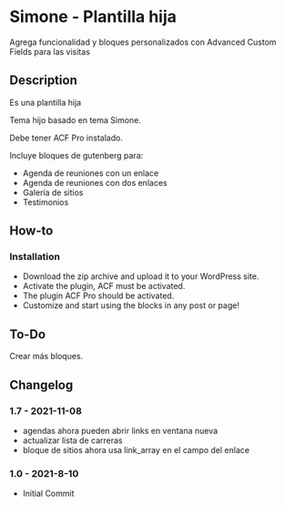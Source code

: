 # Simone - Plantilla hija

Agrega funcionalidad y bloques personalizados con Advanced Custom Fields para las visitas

## Description

Es una plantilla hija

Tema hijo basado en tema Simone.

Debe tener ACF Pro instalado.

Incluye bloques de gutenberg para:
- Agenda de reuniones con un enlace
- Agenda de reuniones con dos enlaces
- Galería de sitios
- Testimonios

## How-to

### Installation

- Download the zip archive and upload it to your WordPress site.
- Activate the plugin, ACF must be activated.
- The plugin ACF Pro should be activated.
- Customize and start using the blocks in any post or page!

## To-Do

Crear más bloques.

## Changelog

### 1.7 - 2021-11-08

- agendas ahora pueden abrir links en ventana nueva
- actualizar lista de carreras
- bloque de sitios ahora usa link_array en el campo del enlace


### 1.0 - 2021-8-10

- Initial Commit
